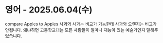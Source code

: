 # 영어 - 2025.06.04(수)
compare Apples to Apples
사과와 사과는 비교가 가능한데 사과와 오렌지는 비교가 안됩니다.
왜냐하면 고등학교대는 모든 사람들이 얼마나 재능이 있는 예술가인지 말해주었씁니다.

